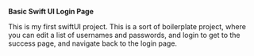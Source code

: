 **Basic Swift UI Login Page**

This is my first swiftUI project. This is a sort of boilerplate project, where you can edit a list of usernames and passwords, and login to get to the success page, and navigate back to the login page. 
